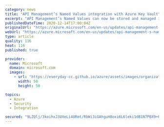 ```yaml
---
category: news
title: "API Management’s Named Values integration with Azure Key Vault"
excerpt: "API Management’s Named Values can now be stored and managed in Azure Key Vault."
publishedDateTime: 2020-12-14T17:00:04Z
originalUrl: "https://azure.microsoft.com/en-us/updates/api-management-s-named-values-integration-with-azure-key-vault/"
webUrl: "https://azure.microsoft.com/en-us/updates/api-management-s-named-values-integration-with-azure-key-vault/"
type: article
quality: 116
heat: 116
published: true

provider:
  name: Microsoft
  domain: microsoft.com
  images:
    - url: "https://everyday-cc.github.io/azure/assets/images/organizations/microsoft.com-50x50.jpg"
      width: 50
      height: 50

topics:
  - Azure
  - Security
  - Integration

secured: "9LZQlj/3koihxJ3UXeLi4URmt/RbWi3iGAhguH8oxi6L6leki1dB1N7PBX9+PHYrH1hUCpJ1YoslNhksBr6o4j4Gn4KB1T+gJoA136qSTVpWA6FLg/bferXf2YpeXI/vH5WgUS1miX9YRoAAYvpJpMiVsitghK7hPtIR9sXc5rXcFimLxHaVL4rXGcjReBoFTEjH6NLPamcmO6tkgly4isz+q1CXjf4/+iyyc59n3CkIzd+u0xVTfL1S6IC4+AvLDG1WTvqCNA7LZPYJl26vo59EON9w1DJw0bjLlxjOsyDSxayFAkYCqf4ibDX6lGUchXZCqN98zFm7rWBMAwyxU3Y8XF6ikC/E+aYNrRCR5HY=;nknv8UptOUj3AfpaS6dF0g=="
---
```


